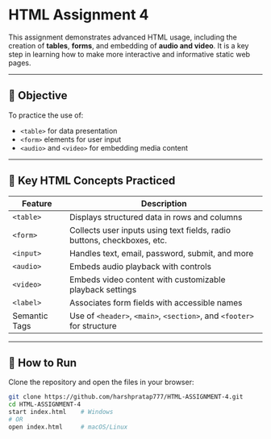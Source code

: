 # HTML Assignment 4

This assignment demonstrates advanced HTML usage, including the creation of **tables**, **forms**, and embedding of **audio and video**. It is a key step in learning how to make more interactive and informative static web pages.

---

## 📘 Objective

To practice the use of:
- `<table>` for data presentation
- `<form>` elements for user input
- `<audio>` and `<video>` for embedding media content
---

## 🧠 Key HTML Concepts Practiced

| Feature       | Description |
|---------------|-------------|
| `<table>`     | Displays structured data in rows and columns |
| `<form>`      | Collects user inputs using text fields, radio buttons, checkboxes, etc. |
| `<input>`     | Handles text, email, password, submit, and more |
| `<audio>`     | Embeds audio playback with controls |
| `<video>`     | Embeds video content with customizable playback settings |
| `<label>`     | Associates form fields with accessible names |
| Semantic Tags | Use of `<header>`, `<main>`, `<section>`, and `<footer>` for structure |

---

## 🚀 How to Run

Clone the repository and open the files in your browser:

```bash
git clone https://github.com/harshpratap777/HTML-ASSIGNMENT-4.git
cd HTML-ASSIGNMENT-4
start index.html    # Windows
# OR
open index.html     # macOS/Linux
